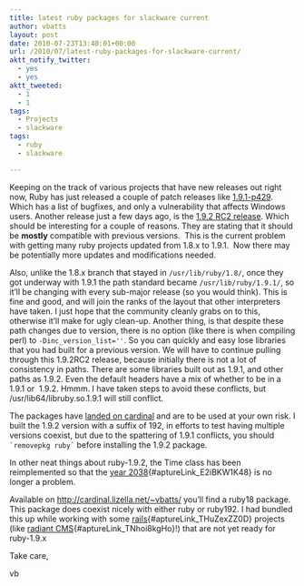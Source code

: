 ```yaml
---
title: latest ruby packages for slackware current
author: vbatts
layout: post
date: 2010-07-23T13:40:01+00:00
url: /2010/07/latest-ruby-packages-for-slackware-current/
aktt_notify_twitter:
  - yes
  - yes
aktt_tweeted:
  - 1
  - 1
tags:
  - Projects
  - slackware
tags:
  - ruby
  - slackware

---
```

Keeping on the track of various projects that have new releases out right now, Ruby has just released a couple of patch releases like ﻿<a href="http://www.ruby-lang.org/en/news/2010/07/02/ruby-1-9-1-p429-is-released/" target="_blank">1.9.1-p429</a>. Which has a list of bugfixes, and only a vulnerability that affects Windows users. Another release just a few days ago, is the <a href="http://www.ruby-lang.org/en/news/2010/07/11/ruby-1-9-2-rc2-is-released/" target="_blank">1.9.2 RC2 release</a>. Which should be interesting for a couple of reasons. They are stating that it should be **mostly** compatible with previous versions.  This is the current problem with getting many ruby projects updated from 1.8.x to 1.9.1.  Now there may be potentially more updates and modifications needed.

Also, unlike the 1.8.x branch that stayed in `/usr/lib/ruby/1.8/`, once they got underway with 1.9.1 the path standard became `/usr/lib/ruby/1.9.1/`, so it&#8217;ll be changing with every sub-major release (so you would think). This is fine and good, and will join the ranks of the layout that other interpreters have taken. I just hope that the community cleanly grabs on to this, otherwise it&#8217;ll make for ugly clean-up. Another thing, is that despite these path changes due to version, there is no option (like there is when compiling perl) to ﻿`-Dinc_version_list=''`. So you can quickly and easy lose libraries that you had built for a previous version. We will have to continue pulling through this 1.9.2RC2 release, because initially there is not a lot of consistency in paths. There are some libraries built out as 1.9.1, and other paths as 1.9.2. Even the default headers have a mix of whether to be in a 1.9.1 or  1.9.2. Hmmm. I have taken steps to avoid these conflicts, but /usr/lib64/libruby.so.1.9.1 will still conflict.

The packages have <a href="http://cardinal.lizella.net/~vbatts/updates/ruby/" target="_blank">landed on cardinal</a> and are to be used at your own risk. I built the 1.9.2 version with a suffix of 192, in efforts to test having multiple versions coexist, but due to the spattering of 1.9.1 conflicts, you should `` `removepkg ruby` `` before installing the 1.9.2 package.

In other neat things about ruby-1.9.2, the Time class has been reimplemented so that the [year 2038][1]{#aptureLink_E2iBKW1K48} is no longer a problem.

Available on <a href="http://cardinal.lizella.net/~vbatts/updates/ruby/" target="_blank">http://cardinal.lizella.net/~vbatts/</a> you&#8217;ll find a ruby18 package. This package does coexist nicely with either ruby or ruby192. I had bundled this up while working with some [rails][2]{#aptureLink_THuZexZZ0D} projects (like [radiant CMS][3]{#aptureLink_TNhoi8kgHo}!) that are not yet ready for ruby-1.9.x

Take care,

vb

 [1]: http://en.wikipedia.org/wiki/Year%202038%20problem
 [2]: http://en.wikipedia.org/wiki/Ruby%20on%20Rails
 [3]: http://radiantcms.org/